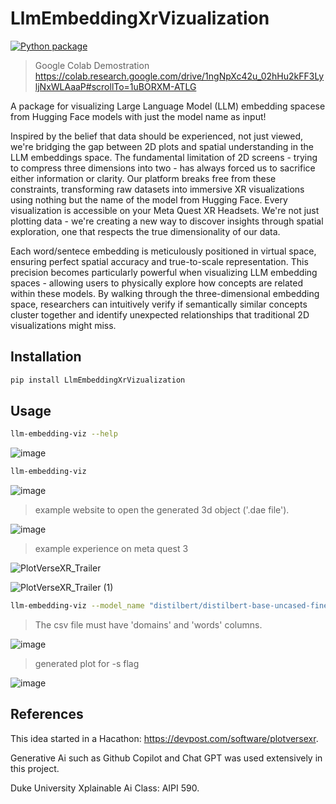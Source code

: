 # LlmEmbeddingXrVizualization
[![Python package](https://github.com/rmr327/LlmEmbeddingXrVizualization/actions/workflows/python-package.yml/badge.svg)](https://github.com/rmr327/LlmEmbeddingXrVizualization/actions/workflows/python-package.yml)

>Google Colab Demostration
https://colab.research.google.com/drive/1ngNpXc42u_02hHu2kFF3LyljNxWLAaaP#scrollTo=1uBORXM-ATLG

A package for visualizing Large Language Model (LLM) embedding spacese from Hugging Face models with just the model name as input!

Inspired by the belief that data should be experienced, not just viewed, we're bridging the gap between 2D plots and spatial understanding in the LLM embeddings space. The fundamental limitation of 2D screens - trying to compress three dimensions into two - has always forced us to sacrifice either information or clarity. Our platform breaks free from these constraints, transforming raw datasets into immersive XR visualizations using nothing but the name of the model from Hugging Face. Every visualization is accessible on your Meta Quest XR Headsets. We're not just plotting data - we're creating a new way to discover insights through spatial exploration, one that respects the true dimensionality of our data.

Each word/sentece embedding is meticulously positioned in virtual space, ensuring perfect spatial accuracy and true-to-scale representation. This precision becomes particularly powerful when visualizing LLM embedding spaces - allowing users to physically explore how concepts are related within these models. By walking through the three-dimensional embedding space, researchers can intuitively verify if semantically similar concepts cluster together and identify unexpected relationships that traditional 2D visualizations might miss.

## Installation

```bash
pip install LlmEmbeddingXrVizualization
```

## Usage
```bash
llm-embedding-viz --help
```
![image](https://github.com/user-attachments/assets/4586bcf0-1d03-441d-9cda-cb4a7f6a43c0)

```bash
llm-embedding-viz
```
![image](https://github.com/user-attachments/assets/0ed8ddd7-be71-4724-b25e-90c53a100e8c)

> example website to open the generated 3d object ('.dae file').

![image](https://github.com/user-attachments/assets/8da4f88a-72ce-46c2-b699-048fb0d8d1d5)

> example experience on meta quest 3

![PlotVerseXR_Trailer](https://github.com/user-attachments/assets/7c76cee8-7476-45ec-b482-6213618176d0)

![PlotVerseXR_Trailer (1)](https://github.com/user-attachments/assets/26903be9-2e82-4421-98bb-ca8adfb96157)



```bash
llm-embedding-viz --model_name "distilbert/distilbert-base-uncased-finetuned-sst-2-english" -c path_to_ur_labels_domains.csv -r isomap -s"
```
> The csv file must have 'domains' and 'words' columns.

![image](https://github.com/user-attachments/assets/02749a52-cb1c-460b-8393-2ef347f65a70)

> generated plot for -s flag

![image](https://github.com/user-attachments/assets/1c332560-e9f8-463a-be2c-095c77f77a1c)

## References
This idea started in a Hacathon: https://devpost.com/software/plotversexr.

Generative Ai such as Github Copilot and Chat GPT was used extensively in this project. 

Duke University Xplainable Ai Class: AIPI 590.

